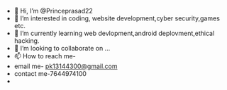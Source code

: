 - 👋 Hi, I’m @Princeprasad22
- 👀 I’m interested in coding, website development,cyber security,games etc.
- 🌱 I’m currently learning web devlopment,android deplovment,ethical hacking.
- 💞️ I’m looking to collaborate on ...
- 📫 How to reach me-
- email me- pk13144300@gmail.com
- contact me-7644974100
- 

<!---
Princeprasad22/Princeprasad22 is a ✨ special ✨ repository because its `README.md` (this file) appears on your GitHub profile.
You can click the Preview link to take a look at your changes.
--->
